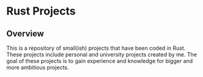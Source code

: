 # Rust Projects

## Overview
This is a repository of small(ish) projects that have been coded in Rust. These projects include personal and university projects created by me.
The goal of these projects is to gain experience and knowledge for bigger and more ambitious projects.
